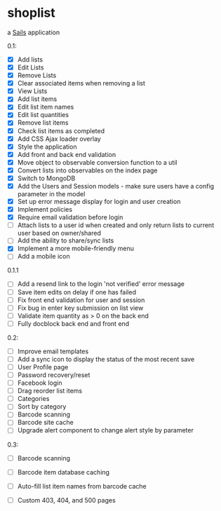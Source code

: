 # shoplist

a [Sails](http://sailsjs.org) application

0.1:

 - [x] Add lists
 - [x] Edit Lists
 - [x] Remove Lists
 - [x] Clear associated items when removing a list
 - [x] View Lists
 - [x] Add list items
 - [x] Edit list item names
 - [x] Edit list quantities
 - [x] Remove list items
 - [x] Check list items as completed
 - [x] Add CSS Ajax loader overlay
 - [x] Style the application
 - [x] Add front and back end validation
 - [x] Move object to observable conversion function to a util
 - [x] Convert lists into observables on the index page
 - [x] Switch to MongoDB
 - [x] Add the Users and Session models - make sure users have a config parameter in the model
 - [x] Set up error message display for login and user creation
 - [x] Implement policies
 - [x] Require email validation before login
 - [ ] Attach lists to a user id when created and only return lists to current user based on owner/shared
 - [ ] Add the ability to share/sync lists
 - [x] Implement a more mobile-friendly menu
 - [ ] Add a mobile icon

0.1.1

 - [ ] Add a resend link to the login 'not verified' error message
 - [ ] Save item edits on delay if one has failed
 - [ ] Fix front end validation for user and session
 - [ ] Fix bug in enter key submission on list view
 - [ ] Validate item quantity as > 0 on the back end
 - [ ] Fully docblock back end and front end

0.2:

 - [ ] Improve email templates
 - [ ] Add a sync icon to display the status of the most recent save
 - [ ] User Profile page
 - [ ] Password recovery/reset
 - [ ] Facebook login
 - [ ] Drag reorder list items
 - [ ] Categories
 - [ ] Sort by category
 - [ ] Barcode scanning
 - [ ] Barcode site cache
 - [ ] Upgrade alert component to change alert style by parameter

0.3:

 - [ ] Barcode scanning
 - [ ] Barcode item database caching
 - [ ] Auto-fill list item names from barcode cache
 - [ ] Custom 403, 404, and 500 pages


